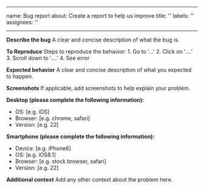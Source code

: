* * *

name: Bug report
about: Create a report to help us improve
title: ''
labels: ''
assignees: ''

* * *

**Describe the bug**
A clear and concise description of what the bug is.

**To Reproduce**
Steps to reproduce the behavior:
1\. Go to '...'
2\. Click on '....'
3\. Scroll down to '....'
4\. See error

**Expected behavior**
A clear and concise description of what you expected to happen.

**Screenshots**
If applicable, add screenshots to help explain your problem.

**Desktop (please complete the following information):**

-   OS: [e.g. iOS]
-   Browser: [e.g. chrome, safari]
-   Version: [e.g. 22]

**Smartphone (please complete the following information):**

-   Device: [e.g. iPhone6]
-   OS: [e.g. iOS8.1]
-   Browser: [e.g. stock browser, safari]
-   Version: [e.g. 22]

**Additional context**
Add any other context about the problem here.
